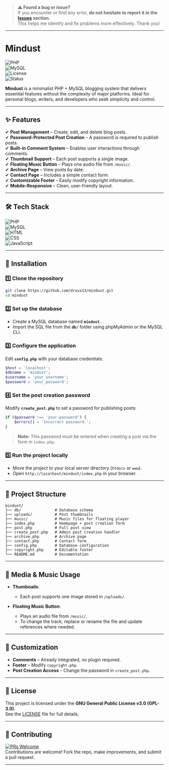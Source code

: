 

> **⚠️ Found a bug or issue?**  
> If you encounter or find any error, **do not hesitate to report it in the [Issues](../../issues) section**.  
> This helps me identify and fix problems more effectively. Thank you!

---

# **Mindust**  
![PHP](https://img.shields.io/badge/PHP-7.4+-blue.svg?style=flat&logo=php)  
![MySQL](https://img.shields.io/badge/MySQL-5.7+-orange.svg?style=flat&logo=mysql)  
![License](https://img.shields.io/badge/License-GPL--3.0-green.svg?style=flat)  
![Status](https://img.shields.io/badge/Status-Active-brightgreen.svg?style=flat)  

**Mindust** is a minimalist PHP + MySQL blogging system that delivers essential features without the complexity of major platforms. Ideal for personal blogs, writers, and developers who seek simplicity and control.  

---

## ✨ **Features**  

✔ **Post Management** – Create, edit, and delete blog posts.  
✔ **Password-Protected Post Creation** – A password is required to publish posts.  
✔ **Built-in Comment System** – Enables user interactions through comments.  
✔ **Thumbnail Support** – Each post supports a single image.  
✔ **Floating Music Button** – Plays one audio file from `/music/`.  
✔ **Archive Page** – View posts by date.  
✔ **Contact Page** – Includes a simple contact form.  
✔ **Customizable Footer** – Easily modify copyright information.  
✔ **Mobile-Responsive** – Clean, user-friendly layout.  

---

## 🛠 **Tech Stack**  

![PHP](https://img.shields.io/badge/PHP-7.4+-blue.svg?style=flat&logo=php)  
![MySQL](https://img.shields.io/badge/MySQL-5.7+-orange.svg?style=flat&logo=mysql)  
![HTML](https://img.shields.io/badge/HTML5-FF5733.svg?style=flat&logo=html5)  
![CSS](https://img.shields.io/badge/CSS3-2962FF.svg?style=flat&logo=css3)  
![JavaScript](https://img.shields.io/badge/JavaScript-F7DF1E.svg?style=flat&logo=javascript)  

---

## 🚀 **Installation**  

### 1️⃣ Clone the repository  

```bash
git clone https://github.com/druvx13/mindust.git
cd mindust
```

### 2️⃣ Set up the database  

- Create a MySQL database named **`mindust`**.  
- Import the SQL file from the **`db/`** folder using phpMyAdmin or the MySQL CLI.  

### 3️⃣ Configure the application  

Edit **`config.php`** with your database credentials:  

```php
$host = 'localhost';
$dbname = 'mindust';
$username = 'your_username';
$password = 'your_password';
```

### 4️⃣ Set the post creation password  

Modify **`create_post.php`** to set a password for publishing posts:  

```php
if ($password !== 'your-password') {
    $errors[] = 'Incorrect password.';
}
```

> **Note:** This password must be entered when creating a post via the form in `index.php`.  

### 5️⃣ Run the project locally  

- Move the project to your local server directory (`htdocs` or `www`).  
- Open `http://localhost/mindust/index.php` in your browser.  

---

## 📂 **Project Structure**  

```plaintext
mindust/
├── db/               # Database schema
├── uploads/          # Post thumbnails
├── music/            # Music files for floating player
├── index.php         # Homepage + post creation form
├── post.php          # Full post view
├── create_post.php   # Admin post creation handler
├── archive.php       # Archive page
├── contact.php       # Contact form
├── config.php        # Database configuration
├── copyright.php     # Editable footer
└── README.md         # Documentation
```

---

## 🎵 **Media & Music Usage**  

- **Thumbnails**:  
  - Each post supports one image stored in `/uploads/`.  

- **Floating Music Button**:  
  - Plays an audio file from `/music/`.  
  - To change the track, replace or rename the file and update references where needed.  

---

## 🎨 **Customization**  

- **Comments** – Already integrated, no plugin required.  
- **Footer** – Modify `copyright.php`.  
- **Post Creation Access** – Change the password in `create_post.php`.  

---

## 📜 **License**  

This project is licensed under the **GNU General Public License v3.0 (GPL-3.0)**.  
See the [LICENSE](./LICENSE) file for full details.  

---

## 🤝 **Contributing**  

[![PRs Welcome](https://img.shields.io/badge/PRs-Welcome-brightgreen.svg?style=flat)](https://github.com/druvx13/mindust/pulls)  
Contributions are welcome! Fork the repo, make improvements, and submit a pull request.  

---
